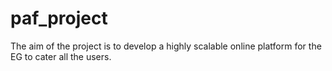# paf_project
The aim of the project is to develop a highly scalable online platform for the EG to cater all the users. 
